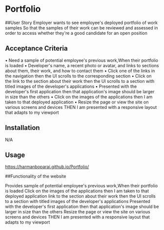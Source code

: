 # Portfolio

##User Story 
Employer wants to see  employee's deployed portfolio of work samples
So that the samples of their work can be reviewed  and assessed in order to access whether they're a good candidate for an open position

## Acceptance Criteria
•	Need a sample of potential employee's previous work,When their portfolio is loaded
•	Developer's name, a recent photo or avatar, and links to sections about them, their work, and how to contact them
•	Click one of the links in the navigation then the UI scrolls to the corresponding section
•	Click on the link to the section about their work then the UI scrolls to a section with titled images of the developer's applications
•	Presented with the developer's first application then that application's image should be larger in size than the others
•	 Click on the images of the applications then I am taken to that deployed application
•	 Resize the page or view the site on various screens and devices THEN I am presented with a responsive layout that adapts to my viewport

## Installation
N/A

## Usage
https://harmanboparai.github.io/Portfolio/


##Functionality of the website

Provides sample of potential employee's previous work,When their portfolio is loaded
 Click on the images of the applications then I am taken to that deployed application
link to the section about their work then the UI scrolls to a section with titled images of the developer's applications
Presented with the developer's first application then that application's image should be larger in size than the others
 Resize the page or view the site on various screens and devices THEN I am presented with a responsive layout that adapts to my viewport



